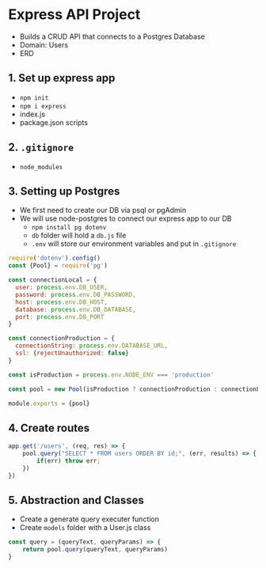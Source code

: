 # Express API Project
- Builds a CRUD API that connects to a Postgres Database
- Domain: Users
- ERD

## 1. Set up express app
- `npm init`
- `npm i express`
- index.js
- package.json scripts

## 2. `.gitignore`
- `node_modules`

## 3. Setting up Postgres
- We first need to create our DB via psql or pgAdmin
- We will use node-postgres to connect our express app to our DB
    - `npm install pg dotenv`
    - `db` folder will hold a `db.js` file
    - `.env` will store our environment variables and put in `.gitignore`

```js
require('dotenv').config() 
const {Pool} = require('pg')

const connectionLocal = {
  user: process.env.DB_USER,
  password: process.env.DB_PASSWORD,
  host: process.env.DB_HOST,
  database: process.env.DB_DATABASE,
  port: process.env.DB_PORT
}

const connectionProduction = {
  connectionString: process.env.DATABASE_URL,
  ssl: {rejectUnauthorized: false}
}

const isProduction = process.env.NODE_ENV === 'production'

const pool = new Pool(isProduction ? connectionProduction : connectionLocal)

module.exports = {pool}
```

## 4. Create routes

```js
app.get('/users', (req, res) => {
    pool.query("SELECT * FROM users ORDER BY id;", (err, results) => {
        if(err) throw err;
    })
})
```

## 5. Abstraction and Classes
* Create a generate query executer function
* Create `models` folder with a User.js class

```js
const query = (queryText, queryParams) => {
    return pool.query(queryText, queryParams)
}
```

